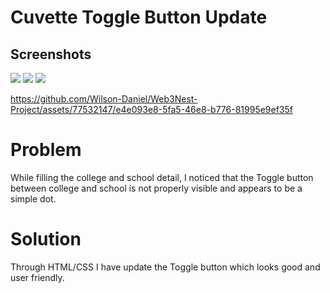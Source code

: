 # Cuvette Toggle Button Update

## Screenshots


<img src="https://github.com/Wilson-Daniel/Cuvette-Toggle-Button-Update/assets/77532147/f8d986d6-ab72-4990-abd5-8d65f4fe06c4">
<img src="https://github.com/Wilson-Daniel/Web3Nest-Project/assets/77532147/74de7ff8-0331-4751-b28e-19e7e2b23842">  
<img src="https://github.com/Wilson-Daniel/Web3Nest-Project/assets/77532147/14d3aee8-7d0d-4b50-bd10-6d1487dba6bb">

https://github.com/Wilson-Daniel/Web3Nest-Project/assets/77532147/e4e093e8-5fa5-46e8-b776-81995e9ef35f



# Problem

While filling the college and school detail, I noticed that the Toggle button between college and school is not properly visible and appears to be a simple dot.

# Solution
Through HTML/CSS I have update the Toggle button which looks good and user friendly. 

